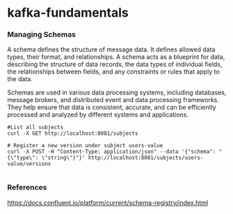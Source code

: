 # kafka-fundamentals


### Managing Schemas

A schema defines the structure of message data. It defines allowed data types, their format, and relationships. A schema acts as a blueprint for data, describing the structure of data records, the data types of individual fields, the relationships between fields, and any constraints or rules that apply to the data.

Schemas are used in various data processing systems, including databases, message brokers, and distributed event and data processing frameworks. They help ensure that data is consistent, accurate, and can be efficiently processed and analyzed by different systems and applications.


```shell script
#List all subjects
curl -X GET http://localhost:8081/subjects

# Register a new version under subject users-value
curl -X POST -H "Content-Type: application/json" --data '{"schema": "{\"type\": \"string\"}"}' http://localhost:8081/subjects/users-value/versions
    
```


### References
https://docs.confluent.io/platform/current/schema-registry/index.html
